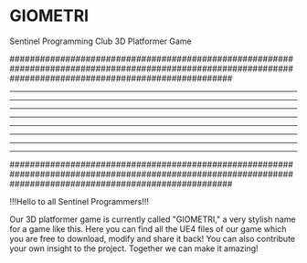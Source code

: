 # GIOMETRI
Sentinel Programming Club 3D Platformer Game


############################################################################################################################################################

  ****************      ****      ****************      ********    ********    ********************    ********************    ******************      ****
********************    ****    ********************    **** ****  **** ****    ********************    ********************    ********************    ****
****            ****    ****    ****            ****    ****  ********  ****    ****                            ****            ****            ****    ****
****                    ****    ****            ****    ****   ******   ****    ***************                 ****            ********************    ****
****        ********    ****    ****            ****    ****    ****    ****    ***************                 ****            ******************      ****
****            ****    ****    ****            ****    ****            ****    ****                            ****            ****          ****      ****
********************    ****    ********************    ****            ****    ********************            ****            ****           ****     ****
  ****************      ****      ****************      ****            ****    ********************            ****            ****            ****    ****

############################################################################################################################################################


!!!Hello to all Sentinel Programmers!!!

Our 3D platformer game is currently called "GIOMETRI," a very stylish name for a game like this. Here you can find all the UE4 files of our game which you are free to download, modify and share it back! You can also contribute your own insight to the project. Together we can make it amazing!
